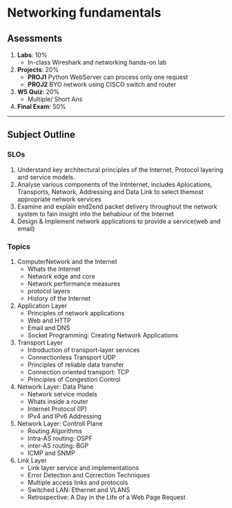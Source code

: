 # Networking fundamentals

## Asessments

1. **Labs**: 10%
   - In-class Wireshark and networking hands-on lab
2. **Projects**: 20%
   - **PROJ1** Python WebServer can process only one request
   - **PROJ2** BYO network using CISCO switch and router
3. **W5 Quiz**: 20%
   - Multiple/ Short Ans
4. **Final Exam**: 50%

---

## Subject Outline

### SLOs

1. Understand key architectural principles of the Internet, Protocol layering and service models.
2. Analyse various components of the Intnternet, includes Aplocations, Transports, Network, Addressing and Data Link to select themost appropriate network services
3. Examine and explain end2end packet delivery throughout the network system to fain insight into the behabiour of the Internet
4. Design & Implement network applications to provide a service(web and email)

### Topics

1. ComputerNetwork and the Internet
   - Whats the Internet
   - Network edge and core
   - Network performance measures
   - protocol layers
   - History of the Internet
2. Application Layer
   - Principles of network applications
   - Web and HTTP
   - Email and DNS
   - Socket Programming: Creating Network Applications
3. Transport Layer
   - Introduction of transport-layer services
   - Connectionless Transport UDP
   - Principles of reliable data transfer
   - Connection oriented transport: TCP
   - Principles of Congestion Control
4. Network Layer: Data Plane
   - Network service models
   - Whats inside a router
   - Internet Protocol (IP)
   - IPv4 and IPv6 Addressing
5. Network Layer: Controll Plane
   - Routing Algorithms
   - Intra-AS routing: OSPF
   - inter-AS routing: BGP
   - ICMP and SNMP
6. Link Layer
   - Link layer service and implementations
   - Error Detection and Correction Techniques
   - Multiple access links and protocols
   - Switched LAN: Ethernet and VLANS
   - Retrospective: A Day in the Life of a Web Page Request